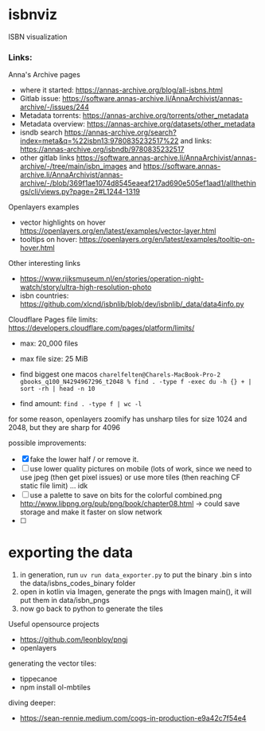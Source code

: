 # isbnviz
ISBN visualization


### Links:

Anna's Archive pages
- where it started: https://annas-archive.org/blog/all-isbns.html
- Gitlab issue: https://software.annas-archive.li/AnnaArchivist/annas-archive/-/issues/244
- Metadata torrents: https://annas-archive.org/torrents/other_metadata
- Metadata overview: https://annas-archive.org/datasets/other_metadata
- isndb search https://annas-archive.org/search?index=meta&q=%22isbn13:9780835232517%22 and links: https://annas-archive.org/isbndb/9780835232517
- other gitlab links https://software.annas-archive.li/AnnaArchivist/annas-archive/-/tree/main/isbn_images and 
https://software.annas-archive.li/AnnaArchivist/annas-archive/-/blob/369f1ae1074d8545eaeaf217ad690e505ef1aad1/allthethings/cli/views.py?page=2#L1244-1319

Openlayers examples
- vector highlights on hover https://openlayers.org/en/latest/examples/vector-layer.html
- tooltips on hover: https://openlayers.org/en/latest/examples/tooltip-on-hover.html

Other interesting links
- https://www.rijksmuseum.nl/en/stories/operation-night-watch/story/ultra-high-resolution-photo
- isbn countries: https://github.com/xlcnd/isbnlib/blob/dev/isbnlib/_data/data4info.py



Cloudflare Pages file limits:
https://developers.cloudflare.com/pages/platform/limits/
- max: 20_000 files
- max file size: 25 MiB

- find biggest one macos `charelfelten@Charels-MacBook-Pro-2 gbooks_q100_N4294967296_t2048 % find . -type f -exec du -h {} + | sort -rh | head -n 10`

- find amount: `find . -type f | wc -l`


for some reason, openlayers zoomify has unsharp tiles for size 1024 and 2048, but they are sharp for 4096


possible improvements:
- [x] fake the lower half / or remove it.
- [ ] use lower quality pictures on mobile (lots of work, since we need to use jpeg (then get pixel issues) or use more tiles (then reaching CF static file limit) ... idk
- [ ] use a palette to save on bits for the colorful combined.png http://www.libpng.org/pub/png/book/chapter08.html -> could save storage and make it faster on slow network
- [ ] 



# exporting the data

1. in generation, run `uv run data_exporter.py` to put the binary .bin s into the data/isbns_codes_binary folder
2. open in kotlin via Imagen, generate the pngs with Imagen main(), it will put them in data/isbn_pngs
3. now go back to python to generate the tiles




Useful opensource projects
- https://github.com/leonbloy/pngj
- openlayers




generating the vector tiles:
- tippecanoe
- npm install ol-mbtiles


diving deeper:
- https://sean-rennie.medium.com/cogs-in-production-e9a42c7f54e4
